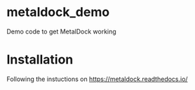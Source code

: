 # metaldock_demo
Demo code to get MetalDock working


# Installation

Following the instuctions on https://metaldock.readthedocs.io/ 

